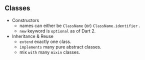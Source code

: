 ## Classes
  - Constructors 
    - names can either be `ClassName` (or) `ClassName.identifier` . 
    - `new` keyword is `optional` as of Dart 2.
  - Inheritance & Reuse
    - `extend` exactly one class.
    - `implements` many pure abstract classes. 
    - mix `with` many `mixin` classes.